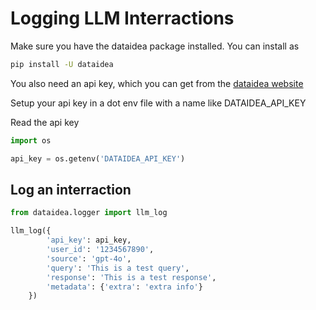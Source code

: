 # Logging LLM Interractions

Make sure you have the dataidea package installed. You can install as 

```sh
pip install -U dataidea
```

You also need an api key, which you can get from the [dataidea website](https://logger.dataidea.org)

Setup your api key in a dot env file with a name like DATAIDEA_API_KEY

Read the api key

```py title="Get API Key" hl_lines="3"
import os 

api_key = os.getenv('DATAIDEA_API_KEY')
```

## Log an interraction

```py title="Log LLM interraction" hl_lines="1, 3-10"
from dataidea.logger import llm_log

llm_log({
        'api_key': api_key,
        'user_id': '1234567890',
        'source': 'gpt-4o',
        'query': 'This is a test query',
        'response': 'This is a test response',
        'metadata': {'extra': 'extra info'}
    })
```